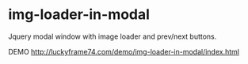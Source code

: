 img-loader-in-modal
===================

Jquery modal window with image loader and prev/next buttons.

DEMO http://luckyframe74.com/demo/img-loader-in-modal/index.html

